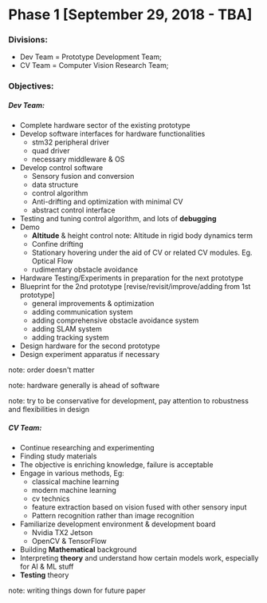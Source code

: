 # Phase 1 [September 29, 2018 - TBA]

### Divisions:

* Dev Team = Prototype Development Team;
* CV   Team = Computer Vision Research Team;

### Objectives:



##### Dev Team:

* Complete hardware sector of the existing prototype
* Develop software interfaces for hardware functionalities
  * stm32 peripheral  driver
  * quad driver
  * necessary middleware & OS
* Develop control software
  * Sensory fusion and conversion
  * data structure
  * control algorithm
  * Anti-drifting and optimization with minimal CV
  * abstract control interface 
* Testing and tuning control algorithm, and lots of **debugging**
* Demo
  * **Altitude** & height control      note: Altitude in rigid body dynamics term
  * Confine drifting
  * Stationary hovering under the aid of CV or related CV modules. Eg. Optical Flow
  * rudimentary obstacle avoidance
* Hardware Testing/Experiments in preparation for the next prototype
* Blueprint for the 2nd prototype [revise/revisit/improve/adding from 1st prototype]
  * general improvements & optimization
  * adding communication system
  * adding comprehensive obstacle avoidance system
  * adding SLAM system
  * adding tracking system
* Design hardware for the second prototype
* Design experiment apparatus if necessary

note: order doesn't matter

note: hardware generally is ahead of software

note: try to be conservative for development, pay attention to robustness and flexibilities in design

##### CV Team:

* Continue researching and experimenting
* Finding study materials
* The objective is enriching knowledge, failure is acceptable
* Engage in various methods, Eg:
  * classical machine learning
  * modern machine learning
  * cv technics
  * feature extraction based on vision fused with other sensory input
  * Pattern recognition rather than image recognition
* Familiarize development environment & development board
  * Nvidia TX2 Jetson
  * OpenCV & TensorFlow
* Building **Mathematical** background
* Interpreting **theory** and understand how certain models work, especially for AI & ML stuff
* **Testing** theory

note: writing things down for future paper